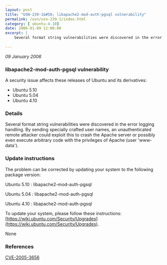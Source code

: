 ```yaml
---
layout: post
title: "USN-239-1&#58; libapache2-mod-auth-pgsql vulnerability"
permalink: /usn/usn-239-1/index.html
category: [ ubuntu-4.10]
date: 2006-01-09 12:00:00
excerpt: |
    Several format string vulnerabilities were discovered in the error logging handling. By sending specially crafted user names, an unauthenticated remote attacker could exploit this to crash the Apache server or possibly even execute arbitrary code with the privileges of Apache (user &#39;www-data&#39;).
    
--- 
```

 
 

*09 January 2006*

### libapache2-mod-auth-pgsql vulnerability

A security issue affects these releases of Ubuntu and its derivatives:

* Ubuntu 5.10
* Ubuntu 5.04
* Ubuntu 4.10

### Details

Several format string vulnerabilities were discovered in the error logging handling. By sending specially crafted user names, an unauthenticated remote attacker could exploit this to crash the Apache server or possibly even execute arbitrary code with the privileges of Apache (user &#39;www-data&#39;).

### Update instructions

The problem can be corrected by updating your system to the following package version:

Ubuntu 5.10
 : libapache2-mod-auth-pgsql 

Ubuntu 5.04
 : libapache2-mod-auth-pgsql 

Ubuntu 4.10
 : libapache2-mod-auth-pgsql 

To update your system, please follow these instructions: [https://wiki.ubuntu.com/Security/Upgrades](https://wiki.ubuntu.com/Security/Upgrades).

None

### References

 
 [CVE-2005-3656](http://people.ubuntu.com/~ubuntu-security/cve/CVE-2005-3656)
 

